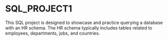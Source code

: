 # SQL_PROJECT1
This SQL project is designed to showcase and practice querying a database with an HR schema. The HR schema typically includes tables related to employees, departments, jobs, and countries. 
